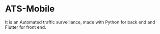 # ATS-Mobile
It is an Automated traffic surveillance, made with Python for back end and Flutter for front end.
